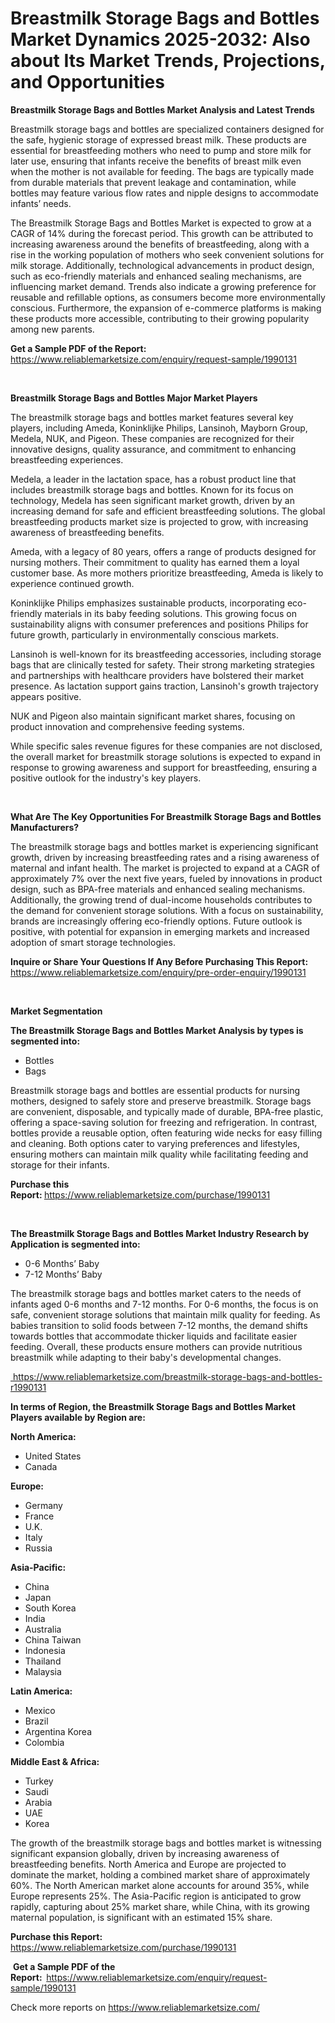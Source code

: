 <p><h1>Breastmilk Storage Bags and Bottles Market Dynamics 2025-2032: Also about Its Market Trends, Projections, and Opportunities</h1></p><p><strong>Breastmilk Storage Bags and Bottles Market Analysis and Latest Trends</strong></p>
<p><p>Breastmilk storage bags and bottles are specialized containers designed for the safe, hygienic storage of expressed breast milk. These products are essential for breastfeeding mothers who need to pump and store milk for later use, ensuring that infants receive the benefits of breast milk even when the mother is not available for feeding. The bags are typically made from durable materials that prevent leakage and contamination, while bottles may feature various flow rates and nipple designs to accommodate infants’ needs.</p><p>The Breastmilk Storage Bags and Bottles Market is expected to grow at a CAGR of 14% during the forecast period. This growth can be attributed to increasing awareness around the benefits of breastfeeding, along with a rise in the working population of mothers who seek convenient solutions for milk storage. Additionally, technological advancements in product design, such as eco-friendly materials and enhanced sealing mechanisms, are influencing market demand. Trends also indicate a growing preference for reusable and refillable options, as consumers become more environmentally conscious. Furthermore, the expansion of e-commerce platforms is making these products more accessible, contributing to their growing popularity among new parents.</p></p>
<p><strong>Get a Sample PDF of the Report:&nbsp;</strong> <a href="https://www.reliablemarketsize.com/enquiry/request-sample/1990131?utm_campaign=1133&utm_medium=2&utm_source=Github&utm_content=ia&utm_term=08022025&utm_id=breastmilk-storage-bags-and-bottles">https://www.reliablemarketsize.com/enquiry/request-sample/1990131</a></p>
<p>&nbsp;</p>
<p><strong>Breastmilk Storage Bags and Bottles Major Market Players</strong></p>
<p><p>The breastmilk storage bags and bottles market features several key players, including Ameda, Koninklijke Philips, Lansinoh, Mayborn Group, Medela, NUK, and Pigeon. These companies are recognized for their innovative designs, quality assurance, and commitment to enhancing breastfeeding experiences.</p><p>Medela, a leader in the lactation space, has a robust product line that includes breastmilk storage bags and bottles. Known for its focus on technology, Medela has seen significant market growth, driven by an increasing demand for safe and efficient breastfeeding solutions. The global breastfeeding products market size is projected to grow, with increasing awareness of breastfeeding benefits.</p><p>Ameda, with a legacy of 80 years, offers a range of products designed for nursing mothers. Their commitment to quality has earned them a loyal customer base. As more mothers prioritize breastfeeding, Ameda is likely to experience continued growth.</p><p>Koninklijke Philips emphasizes sustainable products, incorporating eco-friendly materials in its baby feeding solutions. This growing focus on sustainability aligns with consumer preferences and positions Philips for future growth, particularly in environmentally conscious markets.</p><p>Lansinoh is well-known for its breastfeeding accessories, including storage bags that are clinically tested for safety. Their strong marketing strategies and partnerships with healthcare providers have bolstered their market presence. As lactation support gains traction, Lansinoh's growth trajectory appears positive.</p><p>NUK and Pigeon also maintain significant market shares, focusing on product innovation and comprehensive feeding systems.</p><p>While specific sales revenue figures for these companies are not disclosed, the overall market for breastmilk storage solutions is expected to expand in response to growing awareness and support for breastfeeding, ensuring a positive outlook for the industry's key players.</p></p>
<p>&nbsp;</p>
<p><strong>What Are The Key Opportunities For Breastmilk Storage Bags and Bottles Manufacturers?</strong></p>
<p><p>The breastmilk storage bags and bottles market is experiencing significant growth, driven by increasing breastfeeding rates and a rising awareness of maternal and infant health. The market is projected to expand at a CAGR of approximately 7% over the next five years, fueled by innovations in product design, such as BPA-free materials and enhanced sealing mechanisms. Additionally, the growing trend of dual-income households contributes to the demand for convenient storage solutions. With a focus on sustainability, brands are increasingly offering eco-friendly options. Future outlook is positive, with potential for expansion in emerging markets and increased adoption of smart storage technologies.</p></p>
<p><strong>Inquire or Share Your Questions If Any Before Purchasing This Report:</strong> <a href="https://www.reliablemarketsize.com/enquiry/pre-order-enquiry/1990131?utm_campaign=1133&utm_medium=2&utm_source=Github&utm_content=ia&utm_term=08022025&utm_id=breastmilk-storage-bags-and-bottles">https://www.reliablemarketsize.com/enquiry/pre-order-enquiry/1990131</a></p>
<p>&nbsp;</p>
<p><strong>Market Segmentation</strong></p>
<p><strong>The Breastmilk Storage Bags and Bottles Market Analysis by types is segmented into:</strong></p>
<p><ul><li>Bottles</li><li>Bags</li></ul></p>
<p><p>Breastmilk storage bags and bottles are essential products for nursing mothers, designed to safely store and preserve breastmilk. Storage bags are convenient, disposable, and typically made of durable, BPA-free plastic, offering a space-saving solution for freezing and refrigeration. In contrast, bottles provide a reusable option, often featuring wide necks for easy filling and cleaning. Both options cater to varying preferences and lifestyles, ensuring mothers can maintain milk quality while facilitating feeding and storage for their infants.</p></p>
<p><strong>Purchase this Report:&nbsp;</strong><a href="https://www.reliablemarketsize.com/purchase/1990131?utm_campaign=1133&utm_medium=2&utm_source=Github&utm_content=ia&utm_term=08022025&utm_id=breastmilk-storage-bags-and-bottles">https://www.reliablemarketsize.com/purchase/1990131</a></p>
<p>&nbsp;</p>
<p><strong>The Breastmilk Storage Bags and Bottles Market Industry Research by Application is segmented into:</strong></p>
<p><ul><li>0-6 Months’ Baby</li><li>7-12 Months’ Baby</li></ul></p>
<p><p>The breastmilk storage bags and bottles market caters to the needs of infants aged 0-6 months and 7-12 months. For 0-6 months, the focus is on safe, convenient storage solutions that maintain milk quality for feeding. As babies transition to solid foods between 7-12 months, the demand shifts towards bottles that accommodate thicker liquids and facilitate easier feeding. Overall, these products ensure mothers can provide nutritious breastmilk while adapting to their baby's developmental changes.</p></p>
<p><a href="https://www.reliablemarketsize.com/breastmilk-storage-bags-and-bottles-r1990131?utm_campaign=1133&utm_medium=2&utm_source=Github&utm_content=ia&utm_term=08022025&utm_id=breastmilk-storage-bags-and-bottles">&nbsp;https://www.reliablemarketsize.com/breastmilk-storage-bags-and-bottles-r1990131</a></p>
<p><strong>In terms of Region, the Breastmilk Storage Bags and Bottles Market Players available by Region are:</strong></p>
<p>
    <p> <strong> North America: </strong>
        <ul>
            <li>United States</li>
            <li>Canada</li>
        </ul>
        </p> 
    <p> <strong> Europe: </strong>
        <ul>
            <li>Germany</li>
            <li>France</li>
            <li>U.K.</li>
            <li>Italy</li>
            <li>Russia</li>
        </ul>
        </p> 
    <p> <strong> Asia-Pacific: </strong>
        <ul>
            <li>China</li>
            <li>Japan</li>
            <li>South Korea</li>
            <li>India</li>
            <li>Australia</li>
            <li>China Taiwan</li>
            <li>Indonesia</li>
            <li>Thailand</li>
            <li>Malaysia</li>
        </ul>
        </p> 
    <p> <strong> Latin America: </strong>
        <ul>
            <li>Mexico</li>
            <li>Brazil</li>
            <li>Argentina Korea</li>
            <li>Colombia</li>
        </ul>
        </p> 
    <p> <strong> Middle East & Africa: </strong>
        <ul>
            <li>Turkey</li>
            <li>Saudi</li>
            <li>Arabia</li>
            <li>UAE</li>
            <li>Korea</li>
        </ul>
    </p>
    </p>
<p><p>The growth of the breastmilk storage bags and bottles market is witnessing significant expansion globally, driven by increasing awareness of breastfeeding benefits. North America and Europe are projected to dominate the market, holding a combined market share of approximately 60%. The North American market alone accounts for around 35%, while Europe represents 25%. The Asia-Pacific region is anticipated to grow rapidly, capturing about 25% market share, while China, with its growing maternal population, is significant with an estimated 15% share.</p></p>
<p><strong>Purchase this Report: </strong><a href="https://www.reliablemarketsize.com/purchase/1990131?utm_campaign=1133&utm_medium=2&utm_source=Github&utm_content=ia&utm_term=08022025&utm_id=breastmilk-storage-bags-and-bottles">https://www.reliablemarketsize.com/purchase/1990131</a></p>
<p>&nbsp;<strong>Get a Sample PDF of the Report:&nbsp;&nbsp;</strong><a href="https://www.reliablemarketsize.com/enquiry/request-sample/1990131?utm_campaign=1133&utm_medium=2&utm_source=Github&utm_content=ia&utm_term=08022025&utm_id=breastmilk-storage-bags-and-bottles">https://www.reliablemarketsize.com/enquiry/request-sample/1990131</a></p>
<p><strong></strong></p>
<p>Check more reports on <a href="https://www.reliablemarketsize.com/?utm_campaign=1133&utm_medium=2&utm_source=Github&utm_content=ia&utm_term=08022025&utm_id=breastmilk-storage-bags-and-bottles">https://www.reliablemarketsize.com/</a></p>